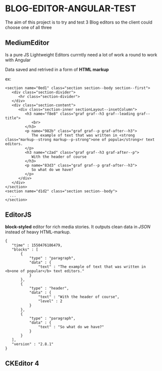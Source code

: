 # BLOG-EDITOR-ANGULAR-TEST
 The aim of this project is to try and test 3 Blog editors so the client could choose one of all three 

## MediumEditor 
Is a pure JS Lightweight Editors currntly need a lot of work a round to work with Angular 


Data saved and retrived in a form of **HTML markup**

ex: 

```
<section name="0ed1" class="section section--body section--first">
   <div class="section-divider">
      <hr class="section-divider">
   </div>
   <div class="section-content">
      <div class="section-inner sectionLayout--insetColumn">
         <h3 name="f8e8" class="graf graf--h3 graf--leading graf--title">
            <br>
         </h3>
         <p name="982b" class="graf graf--p graf-after--h3">
            The example of text that was written in <strong class="markup--strong markup--p-strong">one of popula</strong>r text editors.
         </p>
         <h3 name="c2ad" class="graf graf--h3 graf-after--p">
            With the header of course
         </h3>
         <p name="83d3" class="graf graf--p graf-after--h3">
            So what do we have?
         </p>
      </div>
   </div>
</section>
<section name="d1d2" class="section section--body">
  ...
</section>
```
## EditorJS
 **block-styled** editor for rich media stories. It outputs clean data in *JSON* instead of heavy HTML-markup.
 ```
 {
    "time" : 1550476186479,
    "blocks" : [
        {
            "type" : "paragraph",
            "data" : {
                "text" : "The example of text that was written in <b>one of popular</b> text editors."
            }
        },
        {
            "type" : "header",
            "data" : {
                "text" : "With the header of course",
                "level" : 2
            }
        },
        {
            "type" : "paragraph",
            "data" : {
                "text" : "So what do we have?"
            }
        }
    ],
    "version" : "2.8.1"
}
```
 

## CKEditor 4
